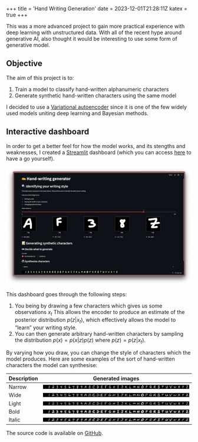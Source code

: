 +++
title = 'Hand Writing Generation'
date = 2023-12-01T21:28:11Z
katex = true
+++

This was a more advanced project to gain more practical experience with deep learning with unstructured data. With all of the recent hype around generative AI, also thought it would be interesting to use some form of generative model.

## Objective  
The aim of this project is to: 

1. Train a model to classify hand-written alphanumeric characters
2. Generate synthetic hand-written characters using the same model

I decided to use a [Variational autoencoder](https://en.wikipedia.org/wiki/Variational_autoencoder) since it is one of the few widely used models uniting deep learning and Bayesian methods.

## Interactive dashboard
In order to get a better feel for how the model works, and its stengths and weaknesses, I created a [Streamlit](https://streamlit.io/) dashboard (which you can access [here](https://hand-writing-generation.streamlit.app/) to have a go yourself).

![Streamlit app](images/streamlit_app.png)

This dashboard goes through the following steps:

1. You being by drawing a few characters which gives us some observations $x_t$ This allows the encoder to produce an estimate of the posterior distribution $p(z|x_{t})$, which effectively allows the model to “learn” your writing style.
2. You can then generate arbitrary hand-written characters by sampling the distribution $p(x) = p(x|z)p(z)$ where $p(z)=p(z|x_{t})$. 

By varying how you draw, you can change the style of characters which the model produces. Here are some examples of the sort of hand-written characters the model can synthesise:

| Description | Generated images                        |
|-------------|-----------------------------------------|
| Narrow      | ![Narrow characters](images/narrow.jpg) |
| Wide        | ![Wide characters](images/wide.jpg)     |
| Light       | ![Thin characters](images/light.jpg)    |
| Bold        | ![Bold characters ]( images/bold.jpg )  |
| Italic      | ![Italic characters](images/italic.jpg) |


The source code is available on [GitHub](https://github.com/alxhslm/hand-writing-generation).